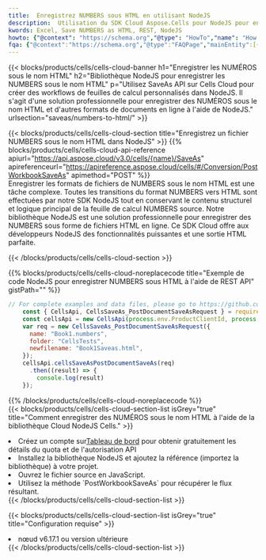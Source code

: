 ```yaml
---
title:  Enregistrez NUMBERS sous HTML en utilisant NodeJS
description:  Utilisation du SDK Cloud Aspose.Cells pour NodeJS pour enregistrer le fichier au format NUMBERS au format HTML.
kwords: Excel, Save NUMBERS as HTML, REST, NodeJS
howto: {"@context": "https://schema.org","@type": "HowTo","name": "How to save NUMBERS as HTML using the Cells Cloud NodeJS library.","description": "How to save NUMBERS as HTML using the Cells Cloud NodeJS library.","image": {"@type": "ImageObject"},"url": "/nodejs/saveas/numbers-to-html/","step": [{ "@type": "HowToStep","name": "How to save NUMBERS as HTML using the Cells Cloud NodeJS library. step 1", "image": {"@type": "ImageObject",},"url": "/nodejs/saveas/numbers-to-html/","text": "Register an account at <a href='https://dashboard.aspose.cloud/'>Dashboard</a> to get free API quota & authorization details",},{ "@type": "HowToStep","name": "How to save NUMBERS as HTML using the Cells Cloud NodeJS library. step 1", "image": {"@type": "ImageObject",},"url": "/nodejs/saveas/numbers-to-html/","text": "Install NodeJS library and add the reference (import the library) to your project.",},{ "@type": "HowToStep","name": "How to save NUMBERS as HTML using the Cells Cloud NodeJS library. step 1", "image": {"@type": "ImageObject",},"url": "/nodejs/saveas/numbers-to-html/","text": "Open the source file in JavaScript.",},{ "@type": "HowToStep","name": "How to save NUMBERS as HTML using the Cells Cloud NodeJS library. step 1", "image": {"@type": "ImageObject",},"url": "/nodejs/saveas/numbers-to-html/","text": "Use the `PostWorkbookSaveAs` method to retrieve the resulting stream.",}, ],"supply": {"@type": "HowToSupply","name": "document"},"tool": [{"@type": "HowToTool","name": "Visual Studio, Visual Studio Code, WebStorm"},{"@type": "HowToTool","name": "Aspose Cells"}],"totalTime": "PT6M"}
fqa: {"@context":"https://schema.org","@type":"FAQPage","mainEntity":[{"@type":"Question","name":"Why save file as other formats file in C# using REST API?","acceptedAnswer":{"@type":"Answer","text":"Documents are encoded in many ways, and some files may be incompatible with the software you use. To open and read such files, just save them as appropriate file formats.<br/><ol><li>Install .NET SDK and add the reference (import the library) to your project.</li><li>Open the source file in C# using REST API.</li><li>Call the PostWorkbookSaveAsRequest() method, passing an output filename with required extension.</li><li>Get the result of save as a separate file.</li></ol>"}},{"@type":"Question","name":"What file formats can I save as with your C# library?","acceptedAnswer":{"@type":"Answer","text":"We support a variety of file formats for conversion using .NET library, including XLSX, Excel, xls , PDF, CSV, HTML, Markdown, XML, PNG, JPG, TIFF, Json, TXT and many more."}},{"@type":"Question","name":"What is the maximum allowed file size for conversion using this .NET library?","acceptedAnswer":{"@type":"Answer","text":"There are no file size limits for format conversions using .NET library."}}]}
---
```

{{< blocks/products/cells/cells-cloud-banner h1="Enregistrer les NUMÉROS sous le nom HTML" h2="Bibliothèque NodeJS pour enregistrer les NUMBERS sous le nom HTML" p="Utilisez SaveAs API sur Cells Cloud pour créer des workflows de feuilles de calcul personnalisés dans NodeJS. Il s\'agit d\'une solution professionnelle pour enregistrer des NUMÉROS sous le nom HTML et d\'autres formats de documents en ligne à l\'aide de NodeJS." urlsection="saveas/numbers-to-html/" >}}

{{< blocks/products/cells/cells-cloud-section title="Enregistrez un fichier NUMBERS sous le nom HTML dans NodeJS" >}}
{{% blocks/products/cells/cells-cloud-api-reference apiurl="https://api.aspose.cloud/v3.0/cells/{name}/SaveAs" apireferenceurl="https://apireference.aspose.cloud/cells/#/Conversion/PostWorkbookSaveAs" apimethod="POST" %}}
<br/>
Enregistrer les formats de fichiers de NUMBERS sous le nom HTML est une tâche complexe. Toutes les transitions du format NUMBERS vers HTML sont effectuées par notre SDK NodeJS tout en conservant le contenu structurel et logique principal de la feuille de calcul NUMBERS source. Notre bibliothèque NodeJS est une solution professionnelle pour enregistrer des NUMBERS sous forme de fichiers HTML en ligne. Ce SDK Cloud offre aux développeurs NodeJS des fonctionnalités puissantes et une sortie HTML parfaite.

{{< /blocks/products/cells/cells-cloud-section >}}

{{% blocks/products/cells/cells-cloud-noreplacecode title="Exemple de code NodeJS pour enregistrer NUMBERS sous HTML à l\'aide de REST API" gistPath="" %}}
  
```js
// For complete examples and data files, please go to https://github.com/aspose-cells-cloud/aspose-cells-cloud-node/
    const { CellsApi, CellsSaveAs_PostDocumentSaveAsRequest } = require("asposecellscloud");
    const cellsApi = new CellsApi(process.env.ProductClientId, process.env.ProductClientSecret);
    var req = new CellsSaveAs_PostDocumentSaveAsRequest({
      name: "Book1.numbers",
      folder: "CellsTests",
      newfilename: "Book1Saveas.html",
    });
    cellsApi.cellsSaveAsPostDocumentSaveAs(req)
      .then((result) => {
        console.log(result)
    });
```
  
{{% /blocks/products/cells/cells-cloud-noreplacecode %}}
<br/>
{{< blocks/products/cells/cells-cloud-section-list isGrey="true" title="Comment enregistrer des NUMÉROS sous le nom HTML à l\'aide de la bibliothèque Cloud NodeJS Cells." >}}
<li> Créez un compte sur<a href="https://dashboard.aspose.cloud/">Tableau de bord</a> pour obtenir gratuitement les détails du quota et de l'autorisation API</li>
<li>Installez la bibliothèque NodeJS et ajoutez la référence (importez la bibliothèque) à votre projet.</li>
<li>Ouvrez le fichier source en JavaScript.</li>
<li>Utilisez la méthode `PostWorkbookSaveAs` pour récupérer le flux résultant.</li>
{{< /blocks/products/cells/cells-cloud-section-list >}}

{{< blocks/products/cells/cells-cloud-section-list isGrey="true" title="Configuration requise" >}}
<li>nœud v6.17.1 ou version ultérieure</li>
{{< /blocks/products/cells/cells-cloud-section-list >}}
